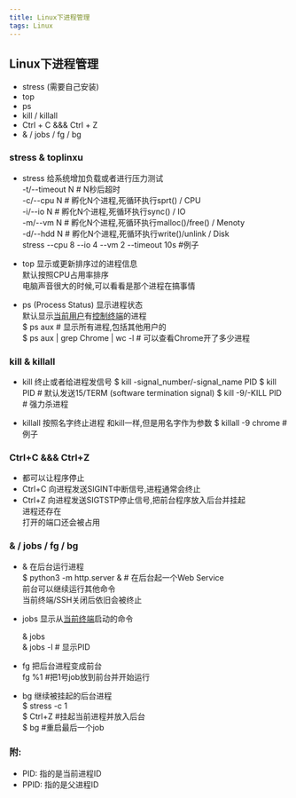 ```yaml
---
title: Linux下进程管理
tags: Linux
---
```


## Linux下进程管理

* stress (需要自己安装)  
* top  
* ps  
* kill / killall  
* Ctrl + C &&& Ctrl + Z  
* & / jobs / fg / bg  

### stress & toplinxu
  
* stress 给系统增加负载或者进行压力测试  
    -t/--timeout N   # N秒后超时  
    -c/--cpu N       # 孵化N个进程,死循环执行sprt() / CPU  
    -i/--io  N       # 孵化N个进程,死循环执行sync() / IO  
    -m/--vm  N       # 孵化N个进程,死循环执行malloc()/free() / Menoty  
    -d/--hdd N       # 孵化N个进程,死循环执行write()/unlink / Disk  
    stress --cpu 8 --io 4 --vm 2 --timeout 10s      #例子
      
* top 显示或更新排序过的进程信息  
    默认按照CPU占用率排序  
    电脑声音很大的时候,可以看看是那个进程在搞事情  
    
* ps (Process Status) 显示进程状态  
    默认显示<u>当前用户</u>有<u>控制终端</u>的进程  
    $ ps aux    # 显示所有进程,包括其他用户的  
    $ ps aux | grep Chrome | wc -l  # 可以查看Chrome开了多少进程
    
### kill & killall

* kill 终止或者给进程发信号
    $ kill -signal_number/-signal_name PID
    $ kill PID      # 默认发送15/TERM (software termination signal)
    $ kill -9/-KILL PID # 强力杀进程
    
* killall 按照名字终止进程
    和kill一样,但是用名字作为参数
    $ killall -9 chrome     # 例子

### Ctrl+C &&& Ctrl+Z

* 都可以让程序停止  
* Ctrl+C 向进程发送SIGINT中断信号,进程通常会终止  
* Ctrl+Z 向进程发送SIGTSTP停止信号,把前台程序放入后台并挂起    
    进程还存在    
    打开的端口还会被占用   

### & / jobs / fg / bg  
  
* & 在后台运行进程  
    $ python3 -m http.server & # 在后台起一个Web Service  
    前台可以继续运行其他命令  
    当前终端/SSH关闭后依旧会被终止
      
* jobs 显示从<u>当前终端</u>启动的命令
  
    & jobs  
    & jobs -l # 显示PID  
* fg 把后台进程变成前台  
    fg %1   #把1号job放到前台并开始运行  
    
* bg 继续被挂起的后台进程  
    $ stress -c 1  
    $ Ctrl+Z    #挂起当前进程并放入后台  
    $ bg    #重启最后一个job  
      
### 附:  
* PID: 指的是当前进程ID  
* PPID: 指的是父进程ID  